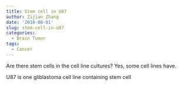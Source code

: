 ```yaml
---
title: Stem cell in U87
author: Zijian Zhang
date: '2018-08-01'
slug: stem-cell-in-u87
categories:
  - Brain Tumor
tags:
  - Cancer
---
```


 Are there stem cells in the cell line cultures? Yes, some cell lines have.
 
 U87 is one gliblastoma cell line containing stem cell